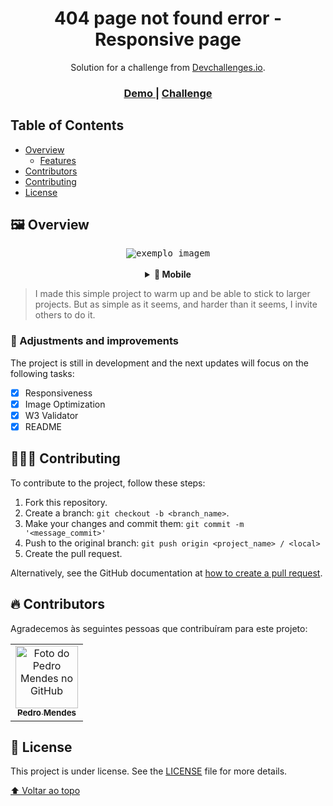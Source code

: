 <h1 align="center">404 page not found error - Responsive page</h1>

<div align="center">
   Solution for a challenge from  <a href="http://devchallenges.io" target="_blank">Devchallenges.io</a>.
</div>

<div align="center">
  <h3>
    <a href="https://funnyzinho.github.io/netflix-clone/index.html">
      Demo
    </a>
    <span> | </span>
    <a href="https://devchallenges.io/challenges/wBunSb7FPrIepJZAg0sY">
      Challenge
    </a>
  </h3>
</div>

<!-- TABLE OF CONTENTS -->

## Table of Contents

- [Overview](#framed_picture-overview)
  - [Features](#pushpin-adjustments-and-improvements)
- [Contributors](#fire-contributors)
- [Contributing](#people_holding_hands-contributing)
- [License](#pencil-license)

##  :framed_picture: Overview

<div align="center"><kbd><img src="images/overview-desktop.gif" alt="exemplo imagem" align="center"></kbd></div>

<br>

<details align="center">
   <summary><strong>📱 Mobile</strong></summary> 
<div align="center"><kbd><img src="images/overview-mobile.gif" alt="exemplo imagem" align="center"></kbd></div>
</details>

> I made this simple project to warm up and be able to stick to larger projects. But as simple as it seems, and harder than it seems, I invite others to do it.
### :pushpin: Adjustments and improvements

The project is still in development and the next updates will focus on the following tasks:

- [x] Responsiveness
- [x] Image Optimization
- [x] W3 Validator
- [x] README 

## :people_holding_hands: Contributing
<!---Se o seu README for longo ou se você tiver algum processo ou etapas específicas que deseja que os contribuidores sigam, considere a criação de um arquivo CONTRIBUTING.md separado--->
To contribute to the project, follow these steps:

1. Fork this repository.
2. Create a branch: `git checkout -b <branch_name>`.
3. Make your changes and commit them: `git commit -m '<message_commit>'`
4. Push to the original branch: `git push origin <project_name> / <local>`
5. Create the pull request.

Alternatively, see the GitHub documentation at [how to create a pull request](https://help.github.com/en/github/collaborating-with-issues-and-pull-requests/creating-a-pull-request).

## :fire: Contributors

Agradecemos às seguintes pessoas que contribuíram para este projeto:

<table>
  <tr>
    <td align="center">
      <a href="https://www.github.com/funnyzinho">
        <img src="https://www.github.com/funnyzinho.png" width="100px;" alt="Foto do Pedro Mendes no GitHub"/><br>
        <sub>
          <b>Pedro Mendes</b>
        </sub>
      </a>
    </td>
  </tr>
</table>

## :pencil: License

This project is under license. See the [LICENSE](LICENSE.md) file for more details.

[⬆ Voltar ao topo](#framed_picture-overview)<br>
